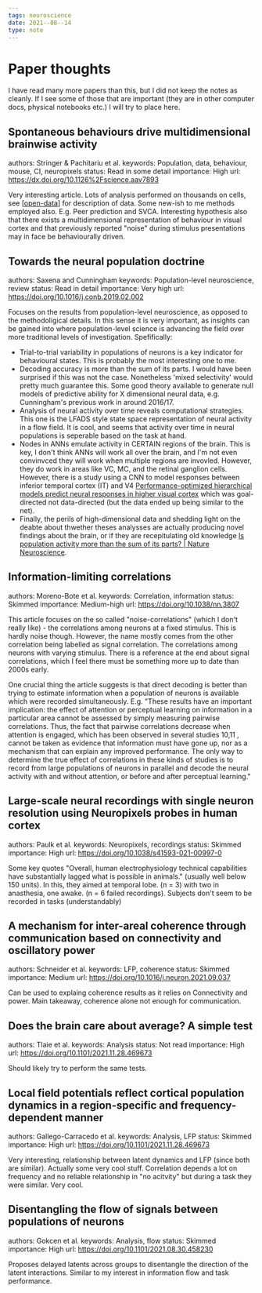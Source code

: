 ```yaml
---
tags: neuroscience
date: 2021--08--14
type: note
---
```


# Paper thoughts

I have read many more papers than this, but I did not keep the notes as cleanly.
If I see some of those that are important (they are in other computer docs, physical notebooks etc.) I will try to place here.

## Spontaneous behaviours drive multidimensional brainwise activity

authors: Stringer & Pachitariu et al.
keywords: Population, data, behaviour, mouse, CI, neuropixels
status: Read in some detail
importance: High
url: https://dx.doi.org/10.1126%2Fscience.aav7893

Very interesting article. Lots of analysis performed on thousands on cells, see [[open-data]] for description of data.
Some new-ish to me methods employed also. E.g. Peer prediction and SVCA.
Interesting hypothesis also that there exists a multidimensional representation of behaviour in visual cortex and that previously reported "noise" during stimulus presentations may in face be behaviourally driven.

## Towards the neural population doctrine

authors: Saxena and Cunningham
keywords: Population-level neuroscience, review
status: Read in detail
importance: Very high
url: https://doi.org/10.1016/j.conb.2019.02.002

Focuses on the results from population-level neuroscience, as opposed to the methodoligical details.
In this sense it is very important, as insights can be gained into where population-level science is advancing the field over more traditional levels of investigation.
Spefifically:

- Trial-to-trial variability in populations of neurons is a key indicator for behavioural states. This is probably the most interesting one to me.
- Decoding accuracy is more than the sum of its parts. I would have been surprised if this was not the case. Nonetheless 'mixed selectivity' would pretty much guarantee this. Some good theory available to generate null models of predictive ability for X dimensional neural data, e.g. Cunningham's previous work in around 2016/17.
- Analysis of neural activity over time reveals computational strategies. This one is the LFADS style state space representation of neural activity in a flow field. It is cool, and seems that activity over time in neural populations is seperable based on the task at hand.
- Nodes in ANNs emulate activity in CERTAIN regions of the brain. This is key, I don't think ANNs will work all over the brain, and I'm not even convinvced they will work when multiple regions are invovled. However, they do work in areas like VC, MC, and the retinal ganglion cells. However, there is a study using a CNN to model responses between inferior temporal cortex (IT) and V4 [Performance-optimized hierarchical models predict neural responses in higher visual cortex](https://www.pnas.org/content/111/23/8619) which was goal-directed not data-directed (but the data ended up being similar to the net).
- Finally, the perils of high-dimensional data and shedding light on the deabte about thwether theses analysses are actually producing novel findings about the brain, or if they are recepitulating old knowledge [Is population activity more than the sum of its parts? | Nature Neuroscience](https://www.nature.com/articles/nn.4627).

## Information-limiting correlations

authors: Moreno-Bote et al.
keywords: Correlation, information
status: Skimmed
importance: Medium-high
url: https://doi.org/10.1038/nn.3807

This article focuses on the so called "noise-correlations" (which I don't really like) - the correlations among neurons at a fixed stimulus. This is hardly noise though. However, the name mostly comes from the other correlation being labelled as signal correlation. The correlations among neurons with varying stimulus.
There is a reference at the end about signal correlations, which I feel there must be something more up to date than 2000s early.

One crucial thing the article suggests is that direct decoding is better than trying to estimate information when a population of neurons is available which were recorded simultaneously.
E.g. "These results have an important implication: the effect of attention
or perceptual learning on information in a particular area cannot be
assessed by simply measuring pairwise correlations. Thus, the fact
that pairwise correlations decrease when attention is engaged, which
has been observed in several studies 10,11 , cannot be taken as evidence
that information must have gone up, nor as a mechanism that can
explain any improved performance. The only way to determine the
true effect of correlations in these kinds of studies is to record from
large populations of neurons in parallel and decode the neural activity
with and without attention, or before and after perceptual learning."

## Large-scale neural recordings with single neuron resolution using Neuropixels probes in human cortex

authors: Paulk et al.
keywords: Neuropixels, recordings
status: Skimmed
importance: High
url: https://doi.org/10.1038/s41593-021-00997-0

Some key quotes "Overall, human electrophysiology technical capabilities have
substantially lagged what is possible in animals." (usually well below 150 units).
In this, they aimed at temporal lobe. (n = 3) with two in anasthesia, one awake. (n = 6 failed recordings).
Subjects don't seem to be recorded in tasks (understandably)

## A mechanism for inter-areal coherence through communication based on connectivity and oscillatory power

authors: Schneider et al.
keywords: LFP, coherence
status: Skimmed
importance: Medium
url: https://doi.org/10.1016/j.neuron.2021.09.037

Can be used to explaing coherence results as it relies on Connectivity and power.
Main takeaway, coherence alone not enough for communication.

## Does the brain care about average? A simple test

authors: Tlaie et al.
keywords: Analysis
status: Not read
importance: High
url: https://doi.org/10.1101/2021.11.28.469673

Should likely try to perform the same tests.

## Local field potentials reflect cortical population dynamics in a region-specific and frequency-dependent manner

authors: Gallego-Carracedo et al.
keywords: Analysis, LFP
status: Skimmed
importance: High
url: https://doi.org/10.1101/2021.11.28.469673

Very interesting, relationship between latent dynamics and LFP (since both are similar).
Actually some very cool stuff. Correlation depends a lot on frequency and no reliable relationship in "no acitvity" but during a task they were similar.
Very cool.

## Disentangling the flow of signals between populations of neurons

authors: Gokcen et al.
keywords: Analysis, flow
status: Skimmed
importance: High
url: https://doi.org/10.1101/2021.08.30.458230

Proposes delayed latents across groups to disentangle the direction of the latent interactions.
Similar to my interest in information flow and task performance.

[//begin]: # "Autogenerated link references for markdown compatibility"
[open-data]: ../projects/open-data "Open Data"
[//end]: # "Autogenerated link references"
